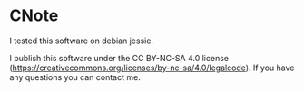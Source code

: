 # CNote
I tested this software on debian jessie. 

I publish this software under the CC BY-NC-SA 4.0 license (https://creativecommons.org/licenses/by-nc-sa/4.0/legalcode).
If you have any questions you can contact me.
